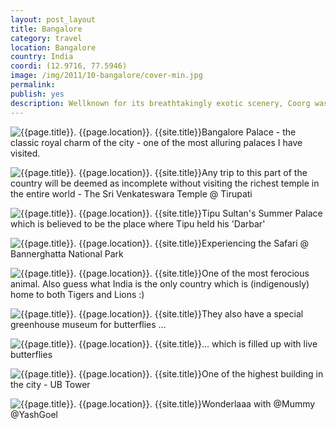 ```yaml
---
layout: post_layout
title: Bangalore
category: travel
location: Bangalore
country: India
coordi: (12.9716, 77.5946)
image: /img/2011/10-bangalore/cover-min.jpg
permalink:
publish: yes
description: Wellknown for its breathtakingly exotic scenery, Coorg was also famously called as the "Scotland of India" by the Britishers. It is famous for its Coffee plantations. Since Papa was based in Bangalore, we drove to Coorg via Mysore.
---
```

<!-- http://compressjpeg.com -->
<!-- http://compressimage.toolur.com/ 1024, 400-->
<p class="center"><img src="{{site.baseurl}}/img/2011/10-bangalore/cover.jpg" alt="{{page.title}}. {{page.location}}. {{site.title}}" title="{{page.title}}">Bangalore Palace - the classic royal charm of the city - one of the most alluring palaces I have visited.</p>

<p class="center"><img src="{{site.baseurl}}/img/2011/10-bangalore/1.jpg" alt="{{page.title}}. {{page.location}}. {{site.title}}" title="{{page.title}}">Any trip to this part of the country will be deemed as incomplete without visiting the richest temple in the entire world - The Sri Venkateswara Temple @ Tirupati</p>

<p class="center"><img src="{{site.baseurl}}/img/2011/10-bangalore/2.jpg" alt="{{page.title}}. {{page.location}}. {{site.title}}" title="{{page.title}}">Tipu Sultan's Summer Palace which is believed to be the place where Tipu held his 'Darbar'</p>

<p class="center"><img src="{{site.baseurl}}/img/2011/10-bangalore/3.jpg" alt="{{page.title}}. {{page.location}}. {{site.title}}" title="{{page.title}}">Experiencing the Safari @ Bannerghatta National Park
</p>

<p class="center"><img src="{{site.baseurl}}/img/2011/10-bangalore/4.jpg" alt="{{page.title}}. {{page.location}}. {{site.title}}" title="{{page.title}}">One of the most ferocious animal. Also guess what India is the only country which is (indigenously) home to both Tigers and Lions :)</p>

<p class="center"><img src="{{site.baseurl}}/img/2011/10-bangalore/5.jpg" alt="{{page.title}}. {{page.location}}. {{site.title}}" title="{{page.title}}">They also have a special greenhouse museum for butterflies ...</p>

<p class="center"><img src="{{site.baseurl}}/img/2011/10-bangalore/6.jpg" alt="{{page.title}}. {{page.location}}. {{site.title}}" title="{{page.title}}">... which is filled up with live butterflies</p>

<p class="center"><img src="{{site.baseurl}}/img/2011/10-bangalore/7.jpg" alt="{{page.title}}. {{page.location}}. {{site.title}}" title="{{page.title}}">One of the highest building in the city - UB Tower</p>

<p class="center"><img src="{{site.baseurl}}/img/2011/10-bangalore/8.jpg" alt="{{page.title}}. {{page.location}}. {{site.title}}" title="{{page.title}}">Wonderlaaa with @Mummy @YashGoel</p>

